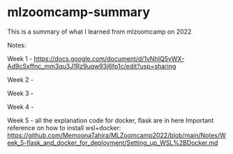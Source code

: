 # mlzoomcamp-summary
This is a summary of what I learned from mlzoomcamp on 2022

Notes: 

Week 1 - https://docs.google.com/document/d/1vNhIQ5yWX-Ad9cSxffnc_mm3qu3J1Rz9uqw93j6fp1c/edit?usp=sharing 

Week 2 -

Week 3 -

Week 4 - 

Week 5 - all the explanation code for docker, flask are in here
  Important reference on how to install wsl+docker: https://github.com/MemoonaTahira/MLZoomcamp2022/blob/main/Notes/Week_5-flask_and_docker_for_deployment/Setting_up_WSL%2BDocker.md

